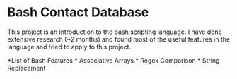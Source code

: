 Bash Contact Database
===

This project is an introduction to the bash scripting language.
I have done extensive research (~2 months) and found most of the 
useful features in the language and tried to apply to this project.

*List of Bash Features
    * Associative Arrays
    * Regex Comparison
    * String Replacement

